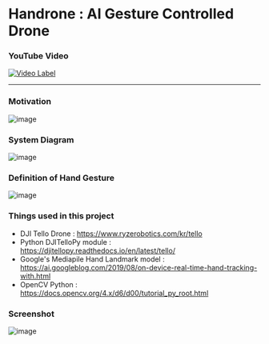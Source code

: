 # Handrone : AI Gesture Controlled Drone

### YouTube Video
[![Video Label](http://img.youtube.com/vi/EUd2fie0V3U/0.jpg)](https://youtu.be/EUd2fie0V3U)

<hr>

### Motivation
![image](https://user-images.githubusercontent.com/1857075/152446819-4bca0324-e1d3-4e3c-a654-a3f5c77e57d1.png)

### System Diagram
![image](https://user-images.githubusercontent.com/1857075/152446825-7b59206a-77dd-4e84-a76e-05ace1aa1e5c.png)

### Definition of Hand Gesture
![image](https://user-images.githubusercontent.com/1857075/152446817-732e1909-a57d-4965-908a-58b0132ca1e5.png)

### Things used in this project
* DJI Tello Drone : https://www.ryzerobotics.com/kr/tello
* Python DJITelloPy module : https://djitellopy.readthedocs.io/en/latest/tello/
* Google's Mediapile Hand Landmark model : https://ai.googleblog.com/2019/08/on-device-real-time-hand-tracking-with.html
* OpenCV Python : https://docs.opencv.org/4.x/d6/d00/tutorial_py_root.html

### Screenshot
![image](https://user-images.githubusercontent.com/65286862/136320507-e3fe3e04-4ff5-49ca-9d30-b02236d24cea.png)


